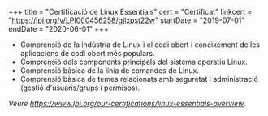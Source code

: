 +++
title = "Certificació de Linux Essentials"
cert = "Certificat"
linkcert = "https://lpi.org/v/LPI000456258/gjlxpst22w"
startDate = "2019-07-01"
endDate = "2020-06-01"
+++
* Comprensió de la indústria de Linux i el codi obert i coneixement de les aplicacions de codi obert més populars.
* Comprensió dels components principals del sistema operatiu Linux.
* Comprensió bàsica de la línia de comandes de Linux.
* Comprensió bàsica de temes relacionats amb seguretat i administració (gestió d'usuaris/grups i permisos).

*Veure https://www.lpi.org/our-certifications/linux-essentials-overview*.